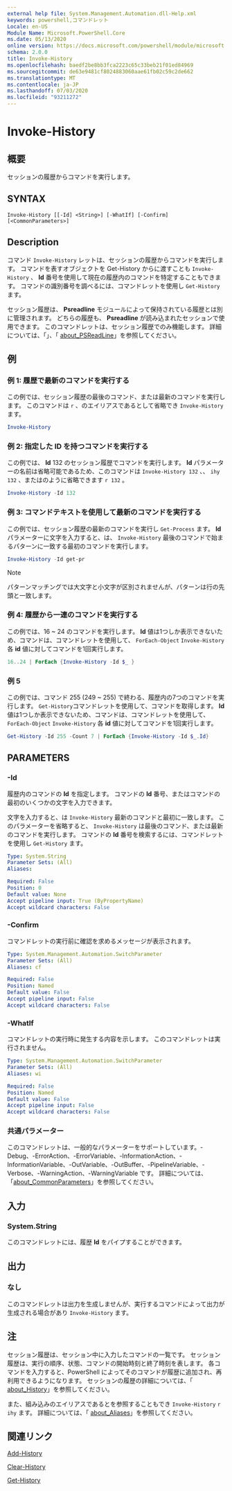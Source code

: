 ```yaml
---
external help file: System.Management.Automation.dll-Help.xml
keywords: powershell,コマンドレット
Locale: en-US
Module Name: Microsoft.PowerShell.Core
ms.date: 05/13/2020
online version: https://docs.microsoft.com/powershell/module/microsoft.powershell.core/invoke-history?view=powershell-7&WT.mc_id=ps-gethelp
schema: 2.0.0
title: Invoke-History
ms.openlocfilehash: baedf2be8bb3fca2223c65c33beb21f01ed84969
ms.sourcegitcommit: de63e9481cf8024883060aae61fb02c59c2de662
ms.translationtype: MT
ms.contentlocale: ja-JP
ms.lasthandoff: 07/03/2020
ms.locfileid: "93211272"
---
```

# Invoke-History

## 概要
セッションの履歴からコマンドを実行します。

## SYNTAX

```
Invoke-History [[-Id] <String>] [-WhatIf] [-Confirm] [<CommonParameters>]
```

## Description

コマンド `Invoke-History` レットは、セッションの履歴からコマンドを実行します。 コマンドを表すオブジェクトを Get-History からに渡すことも `Invoke-History` 、 **Id** 番号を使用して現在の履歴内のコマンドを特定することもできます。 コマンドの識別番号を調べるには、コマンドレットを使用し `Get-History` ます。

セッション履歴は、 **Psreadline** モジュールによって保持されている履歴とは別に管理されます。
どちらの履歴も、 **Psreadline** が読み込まれたセッションで使用できます。 このコマンドレットは、セッション履歴でのみ機能します。 詳細については、「」、「 [about_PSReadLine](../PSReadLine/About/about_PSReadLine.md)」を参照してください。

## 例

### 例 1: 履歴で最新のコマンドを実行する

この例では、セッション履歴の最後のコマンド、または最新のコマンドを実行します。 このコマンドは `r` 、のエイリアスであるとして省略でき `Invoke-History` ます。

```powershell
Invoke-History
```

### 例 2: 指定した ID を持つコマンドを実行する

この例では、 **Id** 132 のセッション履歴でコマンドを実行します。 **Id** パラメーターの名前は省略可能であるため、このコマンドは `Invoke-History 132` 、、 `ihy 132` 、またはのように省略できます `r 132` 。

```powershell
Invoke-History -Id 132
```

### 例 3: コマンドテキストを使用して最新のコマンドを実行する

この例では、セッション履歴の最新のコマンドを実行し `Get-Process` ます。 **Id** パラメーターに文字を入力すると、は、 `Invoke-History` 最後のコマンドで始まるパターンに一致する最初のコマンドを実行します。

```powershell
Invoke-History -Id get-pr
```

> [!NOTE]
> パターンマッチングでは大文字と小文字が区別されませんが、パターンは行の先頭と一致します。

### 例 4: 履歴から一連のコマンドを実行する

この例では、16 ~ 24 のコマンドを実行します。 **Id** 値は1つしか表示できないため、コマンドは、コマンドレットを使用して、 `ForEach-Object` `Invoke-History` 各 **id** 値に対してコマンドを1回実行します。

```powershell
16..24 | ForEach {Invoke-History -Id $_ }
```

### 例 5

この例では、コマンド 255 (249 ~ 255) で終わる、履歴内の7つのコマンドを実行します。 `Get-History`コマンドレットを使用して、コマンドを取得します。 **Id** 値は1つしか表示できないため、コマンドは、コマンドレットを使用して、 `ForEach-Object` `Invoke-History` 各 **id** 値に対してコマンドを1回実行します。

```powershell
Get-History -Id 255 -Count 7 | ForEach {Invoke-History -Id $_.Id}
```

## PARAMETERS

### -Id

履歴内のコマンドの **Id** を指定します。 コマンドの **Id** 番号、またはコマンドの最初のいくつかの文字を入力できます。

文字を入力すると、は `Invoke-History` 最新のコマンドと最初に一致します。 このパラメーターを省略すると、 `Invoke-History` は最後のコマンド、または最新のコマンドを実行します。 コマンドの **Id** 番号を検索するには、コマンドレットを使用し `Get-History` ます。

```yaml
Type: System.String
Parameter Sets: (All)
Aliases:

Required: False
Position: 0
Default value: None
Accept pipeline input: True (ByPropertyName)
Accept wildcard characters: False
```

### -Confirm

コマンドレットの実行前に確認を求めるメッセージが表示されます。

```yaml
Type: System.Management.Automation.SwitchParameter
Parameter Sets: (All)
Aliases: cf

Required: False
Position: Named
Default value: False
Accept pipeline input: False
Accept wildcard characters: False
```

### -WhatIf

コマンドレットの実行時に発生する内容を示します。 このコマンドレットは実行されません。

```yaml
Type: System.Management.Automation.SwitchParameter
Parameter Sets: (All)
Aliases: wi

Required: False
Position: Named
Default value: False
Accept pipeline input: False
Accept wildcard characters: False
```

### 共通パラメーター

このコマンドレットは、一般的なパラメーターをサポートしています。-Debug、-ErrorAction、-ErrorVariable、-InformationAction、-InformationVariable、-OutVariable、-OutBuffer、-PipelineVariable、-Verbose、-WarningAction、-WarningVariable です。 詳細については、「[about_CommonParameters](https://go.microsoft.com/fwlink/?LinkID=113216)」を参照してください。

## 入力

### System.String

このコマンドレットには、履歴 **Id** をパイプすることができます。

## 出力

### なし

このコマンドレットは出力を生成しませんが、実行するコマンドによって出力が生成される場合があり `Invoke-History` ます。

## 注

セッション履歴は、セッション中に入力したコマンドの一覧です。 セッション履歴は、実行の順序、状態、コマンドの開始時刻と終了時刻を表します。 各コマンドを入力すると、PowerShell によってそのコマンドが履歴に追加され、再利用できるようになります。 セッションの履歴の詳細については、「 [about_History](About/about_History.md)」を参照してください。

また、組み込みのエイリアスであるとを参照することもでき `Invoke-History` `r` `ihy` ます。 詳細については、「 [about_Aliases](About/about_Aliases.md)」を参照してください。

## 関連リンク

[Add-History](Add-History.md)

[Clear-History](Clear-History.md)

[Get-History](Get-History.md)
